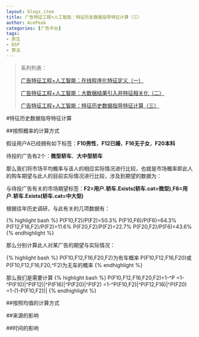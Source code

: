 ```yaml
---
layout: blogs_item
title: 广告特征工程+人工智能：特征历史数据指导特征计算（三）
author: AcePeak
categories: [广告平台]
tags: 
- 原生
- DSP
- 算法
---
```


> 系列列表：
> 
> [广告特征工程+人工智能：在线程序化特征定义（一）]({{site.url}}/blogs/2012/07/28/algorithm-ad-feature-online-feature-definition/)
> 
> [广告特征工程+人工智能：大数据结果引入并特征相关化（二）]({{site.url}}/blogs/2012/07/30/algorithm-ad-feature-bigdata-reference-inputs/)
> 
> [广告特征工程+人工智能：特征历史数据指导特征计算（三）]({{site.url}}/blogs/2012/08/01/algorithm-ad-feature-history-teach/)

#特征历史数据指导特征计算

##按照概率的计算方式

假设用户A已经拥有如下标签：**F10男性**，**F12已婚**，**F16无子女**，**F20本科**
 
待投的广告有2个：**微型轿车**、**大中型轿车**

那么我们将市场平均概率与该人的相应实际情况进行比较，也就是市场概率即此人的购车期望与此人的目前实际情况进行比较，涉及到期望的数据为：

与待投广告有关的市场期望标签：**F2=用户.轿车.Exists(轿车.cat=微型)**,**F6=用户.轿车.Exists(轿车.cat=中大型)**

根据往年历史调研，与此有关的几项数据有：

{% highlight bash %}
P(F10,F2)/P(F2)=50.3%
P(F10,F6)/P(F6)=64.3%
P(F12,F16,F2)/P(F2)=11.6%
P(F20,F2)/P(F2)=22.7%
P(F20,F2)/P(F6)=43.6%
{% endhighlight %}

那么分别计算此人对某广告的期望与实际情况：

{% highlight bash %}
P(F10,F12,F16,F20,F2)为有车概率
P(F10,F12,F16,F20)或P(F10,F12,F16,F20,^F2)为无车的概率
{% endhighlight %}

那么我们是需要计算
{% highlight bash %}
P(F10,F12,F16,F20,F2)=1-^P
=1-^P(F10)|^P(F12)|^P(F16)|^P(F20)|^P(F2)
=1-^P(F10,F2)|^P(F12,F16)|^P(F20)
=1-(1-P(F10,F2))|
{% endhighlight %}


##按照均值的计算方式




##来源的影响




##时间的影响





